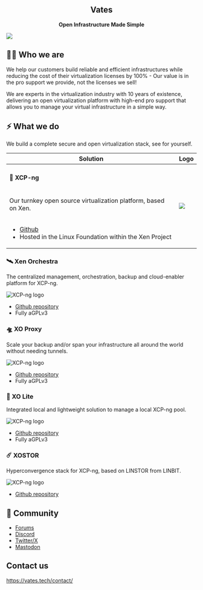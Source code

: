 <h2 align="center"><b>Vates</b></h2>
<p align="center"><b>Open Infrastructure Made Simple</b></p>

![](https://repository-images.githubusercontent.com/710736815/395f8222-d465-4d9f-b452-f684c92fb172)

## 🧑‍🚀 Who we are

We help our customers build reliable and efficient infrastructures while reducing the cost of their virtualization licenses by 100% - Our value is in the pro support we provide, not the licenses we sell!

We are experts in the virtualization industry with 10 years of existence, delivering an open virtualization platform with high-end pro support that allows you to manage your virtual infrastructure in a simple way.

## ⚡ What we do

We build a complete secure and open virtualization stack, see for yourself.


<table>
    <thead>
        <tr>
            <th>Solution<br></th>
            <th>Logo</th>
        </tr>
    </thead>
    <tbody>
        <tr>
            <td><h4>🚀 XCP-ng</h4><br>Our turnkey open source virtualization platform, based on Xen.<br><br>
            <ul>
                <li><a href="https://github.com/xcp-ng">Github</a></li>
                <li>Hosted in the Linux Foundation within the Xen Project</li>
            <td><img src="https://content.vates.tech/assets/productslogo/xcpng-logo.png"></td>
        </tr>
    </tbody>
</table>


### 🛰️ Xen Orchestra

The centralized management, orchestration, backup and cloud-enabler platform for XCP-ng.

![XCP-ng logo](https://content.vates.tech/assets/productslogo/xo-logo.png)

* [Github repository](https://github.com/vatesfr/xen-orchestra)
* Fully aGPLv3

### 🛸 XO Proxy

Scale your backup and/or span your infrastructure all around the world without needing tunnels.

![XCP-ng logo](https://content.vates.tech/assets/productslogo/xoproxy-logo.png)

* [Github repository](https://github.com/vatesfr/xen-orchestra)
* Fully aGPLv3

### 🔭 XO Lite

Integrated local and lightweight solution to manage a local XCP-ng pool.

![XCP-ng logo](https://content.vates.tech/assets/productslogo/xolite-logo.png)

* [Github repository](https://github.com/vatesfr/xen-orchestra)
* Fully aGPLv3

### ☄️ XOSTOR

Hyperconvergence stack for XCP-ng, based on LINSTOR from LINBIT.

![XCP-ng logo](https://content.vates.tech/assets/productslogo/xostor-logo.png)

* [Github repository](https://github.com/xcp-ng/sm/)

## 💬 Community

* [Forums](https://xcp-ng.org/forum)
* [Discord](https://discord.gg/wJkNv6Yqr7)
* [Twitter/X](https://twitter.com/vatesfr)
* [Mastodon](https://social.vates.tech/@vates)

## Contact us

https://vates.tech/contact/
